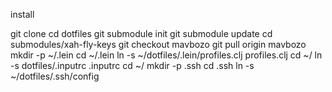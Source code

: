 install

git clone
cd dotfiles
git submodule init
git submodule update
cd submodules/xah-fly-keys
git checkout mavbozo
git pull origin mavbozo
mkdir -p ~/.lein
cd ~/.lein
ln -s ~/dotfiles/.lein/profiles.clj profiles.clj
cd ~/
ln -s dotfiles/.inputrc .inputrc
cd ~/
mkdir -p .ssh
cd .ssh
ln -s ~/dotfiles/.ssh/config 
